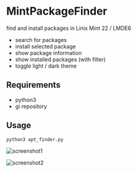 # MintPackageFinder
find and install packages in Linix Mint 22 / LMDE6

- search for packages
- install selected package
- show package information
- show installed packages (with filter)
- toggle light / dark theme

## Requirements
- python3
- gi repository

## Usage

```python3 apt_finder.py```

![screenshot1](screenshot1.png)

![screenshot2](screenshot2.png)
